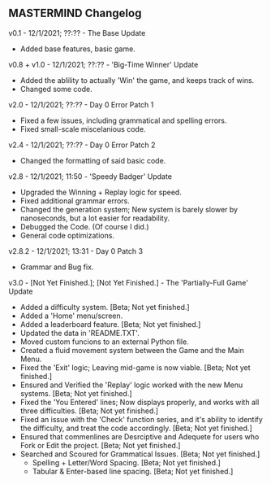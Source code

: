 ## MASTERMIND Changelog

v0.1 - 12/1/2021; ??:?? - The Base Update
  * Added base features, basic game. 

v0.8 + v1.0 - 12/1/2021; ??:?? - 'Big-Time Winner' Update
  * Added the ablility to actually 'Win' the game, and keeps track of wins. 
  * Changed some code.

v2.0 - 12/1/2021; ??:?? - Day 0 Error Patch 1
  * Fixed a few issues, including grammatical and spelling errors. 
  * Fixed small-scale miscelanious code.

v2.4 - 12/1/2021; ??:?? - Day 0 Error Patch 2
  * Changed the formatting of said basic code. 

v2.8 - 12/1/2021; 11:50 - 'Speedy Badger' Update
  * Upgraded the Winning + Replay logic for speed.
  * Fixed additional grammar errors. 
  * Changed the generation system; New system is barely slower by nanoseconds, but a lot easier for readability. 
  * Debugged the Code. (Of course I did.)
  * General code optimizations. 

v2.8.2 - 12/1/2021; 13:31 - Day 0 Patch 3
  * Grammar and Bug fix.

v3.0 - [Not Yet Finished.]; [Not Yet Finished.] - The 'Partially-Full Game' Update
- Added a  difficulty system. [Beta; Not yet finished.]
- Added a 'Home' menu/screen. 
- Added a leaderboard feature. [Beta; Not yet finished.]
- Updated the data in 'README.TXT'. 
- Moved custom funcions to an external Python file.
- Created a fluid movement system between the Game and the Main Menu.
- Fixed the 'Exit' logic; Leaving mid-game is now viable. [Beta; Not yet finished.]
- Ensured and Verified the 'Replay' logic worked with the new Menu systems. [Beta; Not yet finished.]
- Fixed the 'You Entered' lines; Now displays properly, and works with all three difficulties. [Beta; Not yet finished.]
- Fixed an issue with the 'Check' function series, and it's ability to identify the difficulty, and treat the code accordingly. [Beta; Not yet finished.]
- Ensured that commenlines are Desrciptive and Adequete for users who Fork or Edit the project. [Beta; Not yet finished.]
- Searched and Scoured for Grammatical Issues. [Beta; Not yet finished.]
    - Spelling + Letter/Word Spacing. [Beta; Not yet finished.]
    - Tabular & Enter-based line spacing. [Beta; Not yet finished.]
